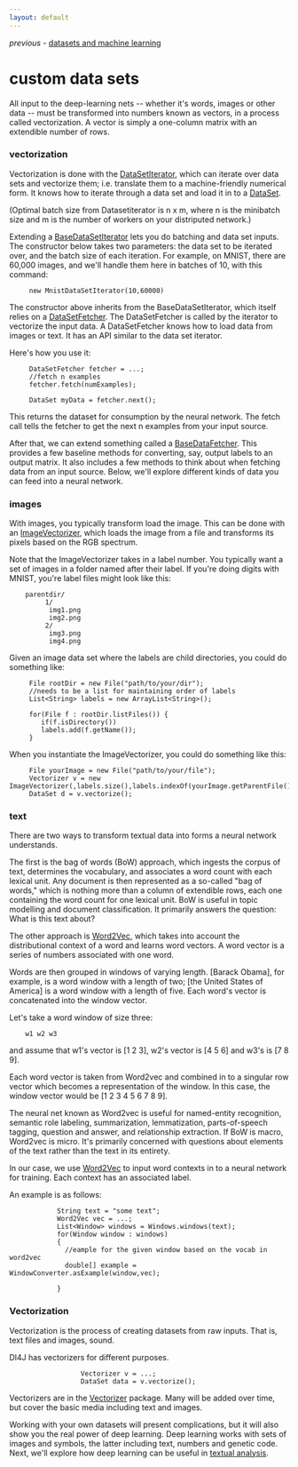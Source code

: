 ```yaml
---
layout: default
---
```


*previous* - [datasets and machine learning](../data-sets-ml.html)
# custom data sets 

All input to the deep-learning nets -- whether it's words, images or other data -- must be transformed into numbers known as vectors, in a process called vectorization. A vector is simply a one-column matrix with an extendible number of rows.

### vectorization

Vectorization is done with the [DataSetIterator](../doc/org/deeplearning4j/datasets/iterator/DataSetIterator.html), which can iterate over data sets and vectorize them; i.e. translate them to a machine-friendly numerical form. It knows how to iterate through a data set and load it in to a [DataSet](../doc/org/deeplearning4j/datasets/DataSet.html).

(Optimal batch size from Datasetiterator is n x m, where n is the minibatch size and m is the number of workers on your distriputed network.)

Extending a [BaseDataSetIterator](../doc/org/deeplearning4j/datasets/iterator/BaseDataSetIterator.html) lets you do batching and data set inputs. The constructor below takes two parameters: the data set to be iterated over, and the batch size of each iteration. For example, on MNIST, there are 60,000 images, and we'll handle them here in batches of 10, with this command:


         new MnistDataSetIterator(10,60000)

The constructor above inherits from the BaseDataSetIterator, which itself relies on a [DataSetFetcher](../doc/org/deeplearning4j/datasets/iterator/DataSetFetcher.html). The DataSetFetcher is called by the iterator to vectorize the input data. A DataSetFetcher knows how to load data from images or text. It has an API similar to the data set iterator.

Here's how you use it:

         DataSetFetcher fetcher = ...;
         //fetch n examples
         fetcher.fetch(numExamples);

         DataSet myData = fetcher.next();

This returns the dataset for consumption by the neural network. The fetch call tells the fetcher to get the next n examples from your input source.

After that, we can extend something called a [BaseDataFetcher](../doc/org/deeplearning4j/datasets/fetchers/BaseDataFetcher.html). This provides a few baseline methods for converting, say, output labels to an output matrix. It also includes a few methods to think about when fetching data from an input source. Below, we'll explore different kinds of data you can feed into a neural network.

### images

With images, you typically transform load the image. This can be done with an [ImageVectorizer](../doc/org/deeplearning4j/datasets/vectorizer/ImageVectorizer.html), which loads the image from a file and transforms its pixels based on the RGB spectrum.

Note that the ImageVectorizer takes in a label number. You typically want a set of images in a folder named after their label. If you're doing digits with MNIST, you're label files might look like this:
                         
        parentdir/
             1/
              img1.png
              img2.png
             2/
              img3.png
              img4.png

Given an image data set where the labels are child directories, you could do something like:

         File rootDir = new File("path/to/your/dir");
         //needs to be a list for maintaining order of labels
         List<String> labels = new ArrayList<String>();

         for(File f : rootDir.listFiles()) {
            if(f.isDirectory())
         	labels.add(f.getName());
         }

When you instantiate the ImageVectorizer, you could do something like this:

           

         File yourImage = new File("path/to/your/file");
         Vectorizer v = new ImageVectorizer(,labels.size(),labels.indexOf(yourImage.getParentFile().getName()));
         DataSet d = v.vectorize();

### text

There are two ways to transform textual data into forms a neural network understands.

The first is the bag of words (BoW) approach, which ingests the corpus of text, determines the vocabulary, and associates a word count with each lexical unit. Any document is then represented as a so-called "bag of words," which is nothing more than a column of extendible rows, each one containing the word count for one lexical unit. BoW is useful in topic modelling and document classification. It primarily answers the question: What is this text about? 

The other approach is [Word2Vec](../doc/org/deeplearning4j/word2vec/Word2Vec.html), which takes into account the distributional context of a word and learns word vectors. A word vector is a series of numbers associated with one word. 

Words are then grouped in windows of varying length. [Barack Obama], for example, is a word window with a length of two; [the United States of America] is a word window with a length of five. Each word's vector is concatenated into the window vector.

Let's take a word window of size three:

        w1 w2 w3

and assume that w1's vector is [1 2 3], w2's vector is [4 5 6] and w3's is [7 8 9].

Each word vector is taken from Word2vec and combined in to a singular row vector which becomes a representation of the window. In this case, the window vector would be [1 2 3 4 5 6 7 8 9].

The neural net known as Word2vec is useful for named-entity recognition, semantic role labeling, summarization, lemmatization, parts-of-speech tagging, question and answer, and relationship extraction. If BoW is macro, Word2vec is micro. It's primarily concerned with questions about elements of the text rather than the text in its entirety.


In our case, we use [Word2Vec](../doc/org/deeplearning4j/word2vec/Word2Vec.html) to input word contexts in to a neural network for training. Each context has an associated label.

An example is as follows:
        
                String text = "some text";
                Word2Vec vec = ...;
                List<Window> windows = Windows.windows(text);
                for(Window window : windows) 
                {
                  //eample for the given window based on the vocab in word2vec
                  double[] example = WindowConverter.asExample(window,vec);

                }

### Vectorization

Vectorization is the process of creating datasets from raw inputs. That is, text files and images, sound.

Dl4J has vectorizers for different purposes.




                      Vectorizer v = ...;
                      DataSet data = v.vectorize();


Vectorizers are in the [Vectorizer](..doc/org/deeplearning4j/word2vec/vectorizer/)
package. Many will be added over time, but cover the basic media including text and images.








Working with your own datasets will present complications, but it will also show you the real power of deep learning. Deep learning works with sets of images and symbols, the latter including text, numbers and genetic code. Next, we'll explore how deep learning can be useful in [textual analysis](../textanalysis.html). 




